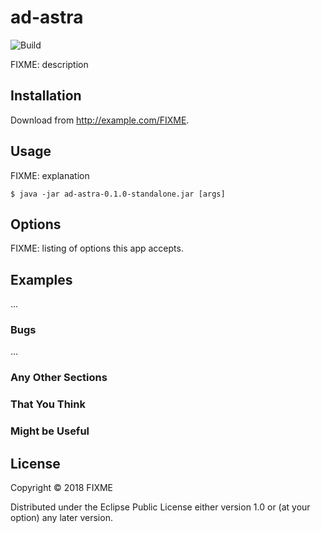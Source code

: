 # ad-astra

![Build](https://circleci.com/gh/finomayato/ad-astra.svg?style=shield&circle-token=:circle-token)

FIXME: description

## Installation

Download from http://example.com/FIXME.

## Usage

FIXME: explanation

    $ java -jar ad-astra-0.1.0-standalone.jar [args]

## Options

FIXME: listing of options this app accepts.

## Examples

...

### Bugs

...

### Any Other Sections
### That You Think
### Might be Useful

## License

Copyright © 2018 FIXME

Distributed under the Eclipse Public License either version 1.0 or (at
your option) any later version.
